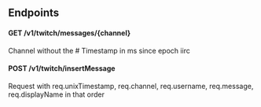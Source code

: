 ﻿## Endpoints

#### GET /v1/twitch/messages/{channel}
Channel without the \#
Timestamp in ms since epoch iirc

#### POST /v1/twitch/insertMessage
Request with req.unixTimestamp, req.channel, req.username, req.message, req.displayName in that order
